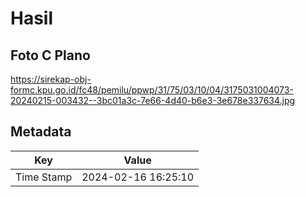 # Hasil

## Foto C Plano

https://sirekap-obj-formc.kpu.go.id/fc48/pemilu/ppwp/31/75/03/10/04/3175031004073-20240215-003432--3bc01a3c-7e66-4d40-b6e3-3e678e337634.jpg


## Metadata

| Key        | Value               |
| ---------- | ------------------- |
| Time Stamp | 2024-02-16 16:25:10 |




